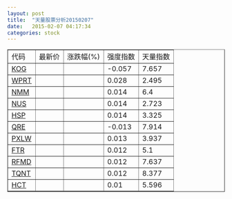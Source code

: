 ```yaml
---
layout: post
title:  "天量股票分析20150207"
date:   2015-02-07 04:17:34
categories: stock
---
```

<script type="text/javascript">
var stockList = []
stockList.push('gb_kog');
stockList.push('gb_wprt');
stockList.push('gb_nmm');
stockList.push('gb_nus');
stockList.push('gb_hsp');
stockList.push('gb_qre');
stockList.push('gb_pxlw');
stockList.push('gb_ftr');
stockList.push('gb_rfmd');
stockList.push('gb_tqnt');
stockList.push('gb_hct');
</script>

<table border="1">
 <tr>
  <td>代码</td>
  <td>最新价</td>
  <td>涨跌幅(%)</td>
 <td>强度指数</td>
 <td>天量指数</td>
</tr>
  <tr id="kog"><td><a href="http://stock.finance.sina.com.cn/usstock/quotes/KOG.html" target="_blank">KOG</a></td><td></td><td></td><td>-0.057</td><td>7.657</td></tr>
  <tr id="wprt"><td><a href="http://stock.finance.sina.com.cn/usstock/quotes/WPRT.html" target="_blank">WPRT</a></td><td></td><td></td><td>0.028</td><td>2.495</td></tr>
  <tr id="nmm"><td><a href="http://stock.finance.sina.com.cn/usstock/quotes/NMM.html" target="_blank">NMM</a></td><td></td><td></td><td>0.014</td><td>6.4</td></tr>
  <tr id="nus"><td><a href="http://stock.finance.sina.com.cn/usstock/quotes/NUS.html" target="_blank">NUS</a></td><td></td><td></td><td>0.014</td><td>2.723</td></tr>
  <tr id="hsp"><td><a href="http://stock.finance.sina.com.cn/usstock/quotes/HSP.html" target="_blank">HSP</a></td><td></td><td></td><td>0.014</td><td>3.325</td></tr>
  <tr id="qre"><td><a href="http://stock.finance.sina.com.cn/usstock/quotes/QRE.html" target="_blank">QRE</a></td><td></td><td></td><td>-0.013</td><td>7.914</td></tr>
  <tr id="pxlw"><td><a href="http://stock.finance.sina.com.cn/usstock/quotes/PXLW.html" target="_blank">PXLW</a></td><td></td><td></td><td>0.013</td><td>3.937</td></tr>
  <tr id="ftr"><td><a href="http://stock.finance.sina.com.cn/usstock/quotes/FTR.html" target="_blank">FTR</a></td><td></td><td></td><td>0.012</td><td>5.1</td></tr>
  <tr id="rfmd"><td><a href="http://stock.finance.sina.com.cn/usstock/quotes/RFMD.html" target="_blank">RFMD</a></td><td></td><td></td><td>0.012</td><td>7.637</td></tr>
  <tr id="tqnt"><td><a href="http://stock.finance.sina.com.cn/usstock/quotes/TQNT.html" target="_blank">TQNT</a></td><td></td><td></td><td>0.012</td><td>8.377</td></tr>
  <tr id="hct"><td><a href="http://stock.finance.sina.com.cn/usstock/quotes/HCT.html" target="_blank">HCT</a></td><td></td><td></td><td>0.01</td><td>5.596</td></tr>
</table>
